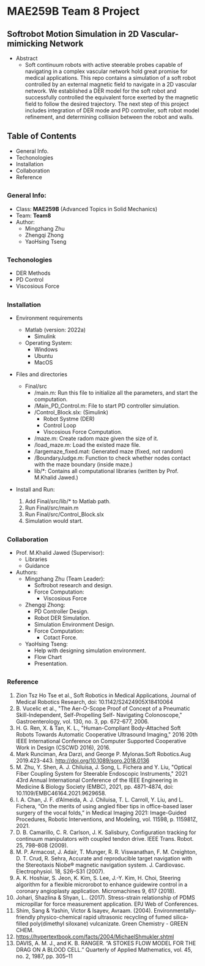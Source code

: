 # MAE259B __Team 8__ Project #
## Softrobot Motion Simulation in 2D Vascular-mimicking Network ##
- Abstract 
	- Soft continuum robots with active steerable probes capable of navigating in a complex vascular network hold great promise for medical applications. This repo contains a simulation of a soft robot controlled by an external magnetic field to navigate in a 2D vascular network. We established a DER model for the soft robot and successfully controlled the equivalent force exerted by the magnetic field to follow the desired trajectory. The next step of this project includes integration of DER mode and PD controller, soft robot model refinement, and determining collision between the robot and walls.  



## Table of Contents ## 
- General Info. 
- Techonologies
- Installation 
- Collaboration
- Reference

## 
### General Info: ###
- Class: __MAE259B__ (Advanced Topics in Solid Mechanics) 
- Team: __Team8__
- Author: 
	- Mingzhang Zhu 
	- Zhengqi Zhong 
	- YaoHsing Tseng

##
### Techonologies 
- DER Methods 
- PD Control 
- Viscosious Force 

##
### Installation 
- Environment requirements 
	- Matlab (version: 2022a) 
		- Simulink
	- Operating System: 
		- Windows 
		- Ubuntu 
		- MacOS
	
- Files and directories
	- Final/src
		- /main.m: Run this file to initialize all the parameters, and start the computation.
		- /Main_PD_Control.m: File to start PD controller simulation.  
		- /Control_Block.slx: (Simulink) 
			- Robot Systme (DER)
			- Control Loop 
			- Viscosious Force Computation. 
		- /maze.m: Create radom maze given the size of it. 
		- /load_maze.m: Load the existed maze file. 
		- /largemaze_fixed.mat: Generated maze (fixed, not random) 
		- /BoundaryJudge.m: Function to check whether nodes contact with the maze boundary (inside maze.)  
		- lib/*: Contains all computational libraries (written by Prof. M.Khalid Jawed.) 
- Install and Run: 
	1. Add Final/src/lib/* to Matlab path. 
	2. Run Final/src/main.m
	3. Run Final/src/Control_Block.slx 
	4. Simulation would start.  

##
### Collaboration 
- Prof. M.Khalid Jawed (Supervisor): 
	- Libraries
	- Guidance
- Authors: 
	- Mingzhang Zhu (Team Leader):   
		- Softrobot research and design.
		- Force Computation: 
			- Viscosious Force  
	- Zhengqi Zhong: 
		- PD Controller Design. 
		- Robot DER Simulation. 
		- Simulation Environment Design.  
		- Force Computation: 
			- Cotact Force. 
	- YaoHsing Tseng: 
		- Help with designing simulation environment.  
		- Flow Chart 
		- Presentation.  


##
### Reference
1. Zion Tsz Ho Tse et al., Soft Robotics in Medical Applications, Journal of Medical Robotics Research, doi: 10.1142/S2424905X18410064
2. B. Vucelic et al., "The Aer-O-Scope Proof of Concept of a Pneumatic Skill-Independent, Self-Propelling Self- Navigating Colonoscope," Gastroenterology, vol. 130, no. 3, pp. 672-677, 2006.
3. H. G. Ren, X. & Tan, K. L., "Human-Compliant Body-Attached Soft Robots Towards Automatic Cooperative Ultrasound Imaging," 2016 20th IEEE International Conference on Computer Supported Cooperative Work in Design (CSCWD 2016), 2016.
4. Mark Runciman, Ara Darzi, and George P. Mylonas.Soft Robotics.Aug 2019.423-443. http://doi.org/10.1089/soro.2018.0136
5. M. Zhu, Y. Shen, A. J. Chiluisa, J. Song, L. Fichera and Y. Liu, "Optical Fiber Coupling System for Steerable Endoscopic Instruments," 2021 43rd Annual International Conference of the IEEE Engineering in Medicine & Biology Society (EMBC), 2021, pp. 4871-4874, doi: 10.1109/EMBC46164.2021.9629658.
6. I. A. Chan, J. F. d’Almeida, A. J. Chiluisa, T. L. Carroll, Y. Liu, and L. Fichera, “On the merits of using angled fiber tips in office-based laser surgery of the vocal folds,” in Medical Imaging 2021: Image-Guided Procedures, Robotic Interventions, and Modeling, vol. 11598, p. 115981Z, 2021.
7. D. B. Camarillo, C. R. Carlson, J. K. Salisbury, Configuration tracking for continuum manipulators with coupled tendon drive. IEEE Trans. Robot. 25, 798–808 (2009).
8. M. P. Armacost, J. Adair, T. Munger, R. R. Viswanathan, F. M. Creighton, D. T. Crud, R. Sehra, Accurate and reproducible target navigation with the Stereotaxis Niobe® magnetic navigation system. J. Cardiovasc. Electrophysiol. 18, S26–S31 (2007).
9. A. K. Hoshiar, S. Jeon, K. Kim, S. Lee, J.-Y. Kim, H. Choi, Steering algorithm for a flexible microrobot to enhance guidewire control in a coronary angioplasty application. Micromachines 9, 617 (2018).
10. Johari, Shazlina & Shyan, L.. (2017). Stress-strain relationship of PDMS micropillar for force measurement application. EPJ Web of Conferences.
11. Shim, Sang & Yashin, Victor & Isayev, Avraam. (2004). Environmentally-friendly physico-chemical rapid ultrasonic recycling of fumed silica-filled poly(dimethyl siloxane) vulcanizate. Green Chemistry - GREEN CHEM. 
12. https://hypertextbook.com/facts/2004/MichaelShmukler.shtml
13. DAVIS, A. M. J., and K. B. RANGER. “A STOKES FLOW MODEL FOR THE DRAG ON A BLOOD CELL.” Quarterly of Applied Mathematics, vol. 45, no. 2, 1987, pp. 305–11









